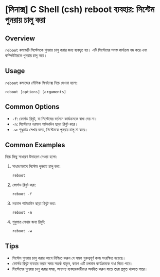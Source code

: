 # [লিনাক্স] C Shell (csh) reboot ব্যবহার: সিস্টেম পুনরায় চালু করা

## Overview
`reboot` কমান্ডটি সিস্টেমকে পুনরায় চালু করার জন্য ব্যবহৃত হয়। এটি সিস্টেমের সমস্ত কার্যক্রম বন্ধ করে এবং কম্পিউটারকে পুনরায় চালু করে।

## Usage
`reboot` কমান্ডের মৌলিক সিনট্যাক্স নিচে দেওয়া হলো:

```
reboot [options] [arguments]
```

## Common Options
- `-f`: ফোর্সড রিবুট, যা সিস্টেমের বর্তমান কার্যক্রমকে বাধা দেয় না।
- `-n`: সিস্টেমের নরমাল শাটডাউন ছাড়া রিবুট করে।
- `-w`: শুধুমাত্র লেখার জন্য, সিস্টেমকে পুনরায় চালু না করে।

## Common Examples
নিচে কিছু সাধারণ উদাহরণ দেওয়া হলো:

1. সাধারণভাবে সিস্টেম পুনরায় চালু করা:
   ```csh
   reboot
   ```

2. ফোর্সড রিবুট করা:
   ```csh
   reboot -f
   ```

3. নরমাল শাটডাউন ছাড়া রিবুট করা:
   ```csh
   reboot -n
   ```

4. শুধুমাত্র লেখার জন্য রিবুট:
   ```csh
   reboot -w
   ```

## Tips
- সিস্টেম পুনরায় চালু করার আগে নিশ্চিত করুন যে সমস্ত গুরুত্বপূর্ণ কাজ সংরক্ষিত হয়েছে।
- ফোর্সড রিবুট ব্যবহার করার সময় সতর্ক থাকুন, কারণ এটি চলমান কার্যক্রমকে বাধা দিতে পারে।
- সিস্টেমের পুনরায় চালু করার সময়, অন্যান্য ব্যবহারকারীদের অবহিত করুন যাতে তারা প্রস্তুত থাকতে পারে।